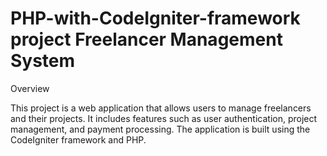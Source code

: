 # PHP-with-CodeIgniter-framework project Freelancer Management System
Overview

This project is a web application that allows users to manage freelancers and their projects. It includes features such as user authentication, project management, and payment
processing. The application is built using the CodeIgniter framework and PHP.